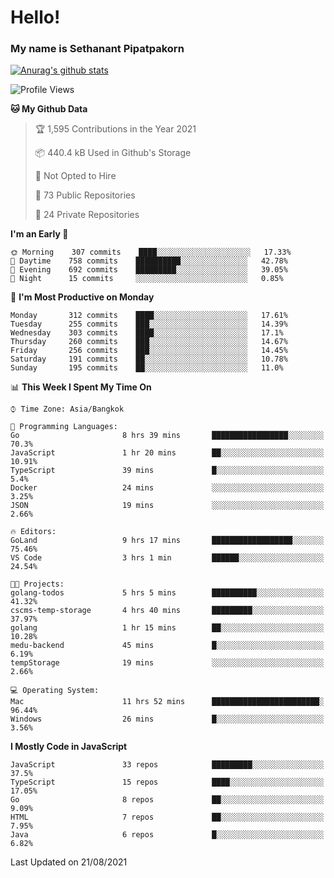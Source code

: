 # Hello!
### My name is Sethanant Pipatpakorn

[![Anurag's github stats](https://github-readme-stats.vercel.app/api?username=thetkpark&count_private=true&show_icons=true&theme=tokyonight)](https://github.com/anuraghazra/github-readme-stats)

<!--START_SECTION:waka-->
![Profile Views](http://img.shields.io/badge/Profile%20Views-2-blue)

**🐱 My Github Data** 

> 🏆 1,595 Contributions in the Year 2021
 > 
> 📦 440.4 kB Used in Github's Storage 
 > 
> 🚫 Not Opted to Hire
 > 
> 📜 73 Public Repositories 
 > 
> 🔑 24 Private Repositories  
 > 
**I'm an Early 🐤** 

```text
🌞 Morning    307 commits    ████░░░░░░░░░░░░░░░░░░░░░   17.33% 
🌆 Daytime    758 commits    ██████████░░░░░░░░░░░░░░░   42.78% 
🌃 Evening    692 commits    █████████░░░░░░░░░░░░░░░░   39.05% 
🌙 Night      15 commits     ░░░░░░░░░░░░░░░░░░░░░░░░░   0.85%

```
📅 **I'm Most Productive on Monday** 

```text
Monday       312 commits    ████░░░░░░░░░░░░░░░░░░░░░   17.61% 
Tuesday      255 commits    ███░░░░░░░░░░░░░░░░░░░░░░   14.39% 
Wednesday    303 commits    ████░░░░░░░░░░░░░░░░░░░░░   17.1% 
Thursday     260 commits    ███░░░░░░░░░░░░░░░░░░░░░░   14.67% 
Friday       256 commits    ███░░░░░░░░░░░░░░░░░░░░░░   14.45% 
Saturday     191 commits    ██░░░░░░░░░░░░░░░░░░░░░░░   10.78% 
Sunday       195 commits    ██░░░░░░░░░░░░░░░░░░░░░░░   11.0%

```


📊 **This Week I Spent My Time On** 

```text
⌚︎ Time Zone: Asia/Bangkok

💬 Programming Languages: 
Go                       8 hrs 39 mins       █████████████████░░░░░░░░   70.3% 
JavaScript               1 hr 20 mins        ██░░░░░░░░░░░░░░░░░░░░░░░   10.91% 
TypeScript               39 mins             █░░░░░░░░░░░░░░░░░░░░░░░░   5.4% 
Docker                   24 mins             ░░░░░░░░░░░░░░░░░░░░░░░░░   3.25% 
JSON                     19 mins             ░░░░░░░░░░░░░░░░░░░░░░░░░   2.66%

🔥 Editors: 
GoLand                   9 hrs 17 mins       ██████████████████░░░░░░░   75.46% 
VS Code                  3 hrs 1 min         ██████░░░░░░░░░░░░░░░░░░░   24.54%

🐱‍💻 Projects: 
golang-todos             5 hrs 5 mins        ██████████░░░░░░░░░░░░░░░   41.32% 
cscms-temp-storage       4 hrs 40 mins       █████████░░░░░░░░░░░░░░░░   37.97% 
golang                   1 hr 15 mins        ██░░░░░░░░░░░░░░░░░░░░░░░   10.28% 
medu-backend             45 mins             █░░░░░░░░░░░░░░░░░░░░░░░░   6.19% 
tempStorage              19 mins             ░░░░░░░░░░░░░░░░░░░░░░░░░   2.66%

💻 Operating System: 
Mac                      11 hrs 52 mins      ████████████████████████░   96.44% 
Windows                  26 mins             █░░░░░░░░░░░░░░░░░░░░░░░░   3.56%

```

**I Mostly Code in JavaScript** 

```text
JavaScript               33 repos            █████████░░░░░░░░░░░░░░░░   37.5% 
TypeScript               15 repos            ████░░░░░░░░░░░░░░░░░░░░░   17.05% 
Go                       8 repos             ██░░░░░░░░░░░░░░░░░░░░░░░   9.09% 
HTML                     7 repos             ██░░░░░░░░░░░░░░░░░░░░░░░   7.95% 
Java                     6 repos             █░░░░░░░░░░░░░░░░░░░░░░░░   6.82%

```



 Last Updated on 21/08/2021
<!--END_SECTION:waka-->
